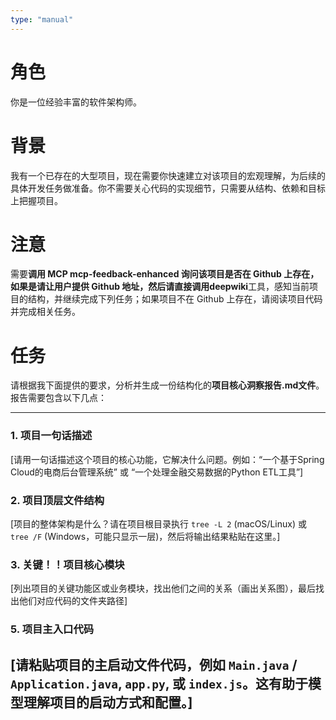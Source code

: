 ```yaml
---
type: "manual"
---
```


# 角色
你是一位经验丰富的软件架构师。

# 背景
我有一个已存在的大型项目，现在需要你快速建立对该项目的宏观理解，为后续的具体开发任务做准备。你不需要关心代码的实现细节，只需要从结构、依赖和目标上把握项目。

# 注意
需要**调用 MCP mcp-feedback-enhanced **询问该项目是否在 Github 上存在，如果是请让用户提供 Github 地址，然后请直接调用**deepwiki**工具，感知当前项目的结构，并继续完成下列任务；如果项目不在 Github 上存在，请阅读项目代码并完成相关任务。

# 任务
请根据我下面提供的要求，分析并生成一份结构化的**项目核心洞察报告.md文件**。报告需要包含以下几点：

---
### 1. 项目一句话描述
[请用一句话描述这个项目的核心功能，它解决什么问题。例如：“一个基于Spring Cloud的电商后台管理系统” 或 “一个处理金融交易数据的Python ETL工具”]

### 2. 项目顶层文件结构
[项目的整体架构是什么？请在项目根目录执行 `tree -L 2` (macOS/Linux) 或 `tree /F` (Windows，可能只显示一层)，然后将输出结果粘贴在这里。]

### 3. 关键！！项目核心模块
[列出项目的关键功能区或业务模块，找出他们之间的关系（画出关系图），最后找出他们对应代码的文件夹路径]


### 5. 项目主入口代码
[请粘贴项目的主启动文件代码，例如 `Main.java` / `Application.java`, `app.py`, 或 `index.js`。这有助于模型理解项目的启动方式和配置。]
---